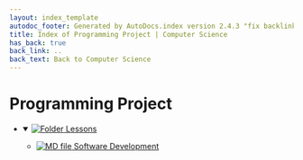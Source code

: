 ```yaml
---
layout: index_template
autodoc_footer: Generated by AutoDocs.index version 2.4.3 "fix backlink text for preprocessed MarkDown (hopefully)" ⓒ Starwort, 2020
title: Index of Programming Project | Computer Science
has_back: true
back_link: ..
back_text: Back to Computer Science
---
```


# **Programming Project**

- <details open><summary><a href='./lessons'><img title='Folder' src='https://starwort.github.io/computer-science/icon-folder.png'> Lessons</a></summary>

  - [![MD file](https://img.icons8.com/windows/512/03dac6/regular-document.png) Software Development](./lessons/software_development.html)

  </details>
